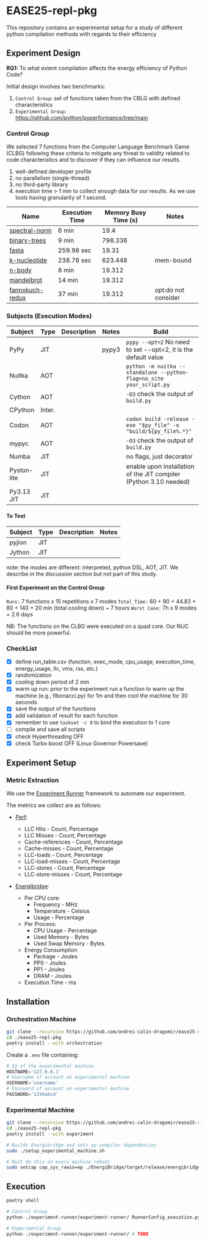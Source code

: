 # EASE25-repl-pkg
This repository contains an experimental setup for a study of different python compilation methods with regards to their efficiency

## Experiment Design

**RQ1:** To what extent compilation affects the energy efficiency of Python Code?

Initial design involves two benchmarks:
1. `Control Group`: set of functions taken from the CBLG with defined characteristics
2. `Experimental Group`:  https://github.com/python/pyperformance/tree/main

### Control Group

We selected 7 functions from the Computer Language Benchmark Game (CLBG) following these criteria to mitigate any threat to validity related to code characteristics and to discover if they can influence our results.

1. well-defined developer profile
2. no parallelism (single-thread) 
3. no third-party library
4. execution time > 1 min to collect enough data for our results. As we use tools having granularity of 1 second.

| Name                                                                                                                | Execution Time | Memory Busy Time (s) | Notes               |
| ------------------------------------------------------------------------------------------------------------------- | -------------- | -------------------- | ------------------- |
| [spectral-norm](https://benchmarksgame-team.pages.debian.net/benchmarksgame/program/spectralnorm-python3-8.html)    | 6 min          | 19.4                 |                     |
| [binary-trees](https://benchmarksgame-team.pages.debian.net/benchmarksgame/program/binarytrees-python3-8.html)      | 9 min          | 798.336              |                     |
| [fasta](https://benchmarksgame-team.pages.debian.net/benchmarksgame/program/fasta-python3-8.html)                   | 259.98 sec     | 19.31                |                     |
| [k-nucleotide](https://benchmarksgame-team.pages.debian.net/benchmarksgame/program/knucleotide-python3-8.html)      | 238.78 sec     | 623.448              | mem-bound           |
| [n-body](https://benchmarksgame-team.pages.debian.net/benchmarksgame/program/nbody-python3-8.html)                  | 8 min          | 19.312               |                     |
| [mandelbrot](https://benchmarksgame-team.pages.debian.net/benchmarksgame/program/mandelbrot-python3-3.html)         | 14 min         | 19.312               |                     |
| [fannxkuch-redux](https://benchmarksgame-team.pages.debian.net/benchmarksgame/program/fannkuchredux-python3-8.html) | 37 min         | 19.312               | opt:do not consider |

### Subjects (Execution Modes)

| Subject     | Type   | Description | Notes | Build                                                                    |
| -------     | ------ | ----------- | ----- | ------------------------------------------------------------------       | 
| PyPy        | JIT    |             | pypy3 | `pypy --opt=2` No need to set --opt=2, it is the default value           |
| Nuitka      | AOT    |             |       | `python -m nuitka --standalone --python-flag=no_site your_script.py`     |
| Cython      | AOT    |             |       | `-O3` check the output of `build.py`                                     | 
| CPython     | Inter. |             |       |                                                                          |
| Codon       | AOT    |             |       | `codon build -release -exe "$py_file" -o "build/${py_file%.*}"`          |
| mypyc       | AOT    |             |       | `-O3` check the output of `build.py`                                     | 
| Numba       | JIT    |             |       | no flags, just decorator                                                 |
| Pyston-lite | JIT    |             |       | enable upon installation of the JIT compiler (Python 3.10 needed)        |
| Py3.13 JIT  | JIT    |             |       |                                                                          | 


#### To Test 

| Subject     | Type | Description | Notes                          |
| ----------- | ---- | ----------- | ------------------------------ |
| pyjion      | JIT  |             |                                |
| Jython      | JIT  |             |                                |

note: the modes are different: interpreted, python DSL, AOT, JIT. We describe in the discussion section but not part of this study.

#### First Experiment on the Control Group

`Runs:` 7 functions x 15 repetitions x 7 modes
`Total_Time:` 60 + 90 + 44.83 + 80 + 140 + 20 min (total cooling down) ~ 7 hours 
`Worst Case:` 7h x 9 modes = 2.6 days

NB: The functions on the CLBG were executed on a quad core. Our NUC should be more powerful.

### CheckList 

- [x] define run_table.csv (function, exec_mode, cpu_usage, execution_time, energy_usage, llc, vms, rss, etc.)
- [x] randomization
- [x] cooling down period of 2 min
- [x] warm up run: prior to the experiment run a function to warm up the machine (e.g., fibonacci.py) for 1m and then cool the machine for 30 seconds.
- [x] save the output of the functions
- [x] add validation of result for each function
- [x] remember to use `taskset -c 0` to bind the execution to 1 core
- [ ] compile and save all scripts
- [x] check Hyperthreading OFF
- [x] check Turbo boost OFF (Linux Governor Powersave)

## Experiment Setup

### Metric Extraction

We use the [Experiment Runner](https://github.com/S2-group/experiment-runner) framework to automate our experiment.

The metrics we collect are as follows:
- [Perf](https://perfwiki.github.io/main/):
    - LLC Hits - Count, Percentage
    - LLC Misses - Count, Percentage
    - Cache-references - Count, Percentage
    - Cache-misses - Count, Percentage
    - LLC-loads - Count, Percentage
    - LLC-load-misses - Count, Percentage
    - LLC-stores - Count, Percentage
    - LLC-store-misses - Count, Percentage

- [Energibridge](https://github.com/andrei-calin-dragomir/EnergiBridge.git):
    - Per CPU core:
        - Frequency - MHz
        - Temperature - Celsius
        - Usage - Percentage
    - Per Process:
        - CPU Usage - Percentage
        - Used Memory - Bytes
        - Used Swap Memory - Bytes
    - Energy Consumption
        - Package - Joules
        - PP0 - Joules
        - PP1 - Joules
        - DRAM - Joules
    - Execution Time - ms

## Installation

### Orchestration Machine
```bash
git clone --recursive https://github.com/andrei-calin-dragomir/ease25-repl-pkg.git
cd ./ease25-repl-pkg
poetry install --with orchestration
```

Create a `.env` file containing:
```python
# Ip of the experimental machine
HOSTNAME='127.0.0.1'
# Username of account on experimental machine
USERNAME='username'
# Password of account on experimental machine
PASSWORD='1234abcd'
```

### Experimental Machine
```bash
git clone --recursive https://github.com/andrei-calin-dragomir/ease25-repl-pkg.git
cd ./ease25-repl-pkg
poetry install --with experiment

# Builds Energibridge and sets up compiler dependencies
sudo ./setup_experimental_machine.sh

# Must do this on every machine reboot
sudo setcap cap_sys_rawio=ep ./EnergiBridge/target/release/energibridge
```

## Execution

```bash
poetry shell

# Control Group
python ./experiment-runner/experiment-runner/ RunnerConfig_execution.py

# Experimental Group
python ./experiment-runner/experiment-runner/ # TODO
```
